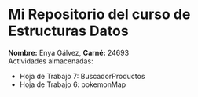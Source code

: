 # Mi Repositorio del curso de Estructuras Datos
**Nombre:** Enya Gálvez, **Carné:** 24693 <br  />
Actividades almacenadas: <br  />
- Hoja de Trabajo 7: BuscadorProductos <br  />
- Hoja de Trabajo 6: pokemonMap <br  />
